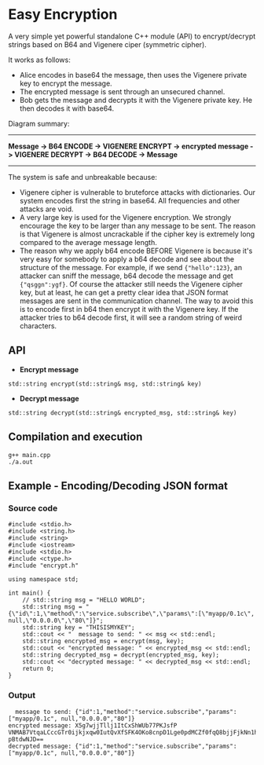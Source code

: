# Easy Encryption
A very simple yet powerful standalone C++ module (API) to encrypt/decrypt strings based on B64 and Vigenere ciper (symmetric cipher).

It works as follows:

- Alice encodes in base64 the message, then uses the Vigenere private key to encrypt the message.
- The encrypted message is sent through an unsecured channel.
- Bob gets the message and decrypts it with the Vigenere private key. He then decodes it with base64.

Diagram summary:
_______________________________________________________________________________________________________________
**Message -> B64 ENCODE -> VIGENERE ENCRYPT -> encrypted message -> VIGENERE DECRYPT -> B64 DECODE -> Message**
_______________________________________________________________________________________________________________

The system is safe and unbreakable because:
- Vigenere cipher is vulnerable to bruteforce attacks with dictionaries. Our system encodes first the string in base64. All frequencies and other attacks are void.
- A very large key is used for the Vigenere encryption. We strongly encourage the key to be larger than any message to be sent. The reason is that Vigenere is almost uncrackable if the cipher key is extremely long compared to the average message length.
- The reason why we apply b64 encode BEFORE Vigenere is because it's very easy for somebody to apply a b64 decode and see about the structure of the message. For example, if we send `{"hello":123}`, an attacker can sniff the message, b64 decode the message and get `{"qsggn":ygf}`. Of course the attacker still needs the Vigenere cipher key, but at least, he can get a pretty clear idea that JSON format messages are sent in the communication channel. The way to avoid this is to encode first in b64 then encrypt it with the Vigenere key. If the attacker tries to b64 decode first, it will see a random string of weird characters.

## API

- **Encrypt message**
```
std::string encrypt(std::string& msg, std::string& key)
```

- **Decrypt message**
```
std::string decrypt(std::string& encrypted_msg, std::string& key)
```

## Compilation and execution
```
g++ main.cpp
./a.out
```

## Example - Encoding/Decoding JSON format

### Source code
```
#include <stdio.h>
#include <string.h>
#include <string>
#include <iostream>
#include <stdio.h>
#include <ctype.h>
#include "encrypt.h"

using namespace std;

int main() {
 	// std::string msg = "HELLO WORLD";
 	std::string msg = "{\"id\":1,\"method\":\"service.subscribe\",\"params\":[\"myapp/0.1c\", null,\"0.0.0.0\",\"80\"]}";
 	std::string key = "THISISMYKEY";
 	std::cout << "  message to send: " << msg << std::endl;
 	std::string encrypted_msg = encrypt(msg, key);
 	std::cout << "encrypted message: " << encrypted_msg << std::endl;
 	std::string decrypted_msg = decrypt(encrypted_msg, key);
 	std::cout << "decrypted message: " << decrypted_msg << std::endl;
    return 0;
}

```

### Output
```
  message to send: {"id":1,"method":"service.subscribe","params":["myapp/0.1c", null,"0.0.0.0","80"]}
encrypted message: X5g7wjjTllj1ItCxShWUb77PKJsfP VNMAB7VtqaLCccGTr0ijkjxqw0IutQvXfSFK4OKo8cnpD1Lge0pdMCZf0fqQ8bjjFjkNn1h pBtdwNJD==
decrypted message: {"id":1,"method":"service.subscribe","params":["myapp/0.1c", null,"0.0.0.0","80"]}
```
